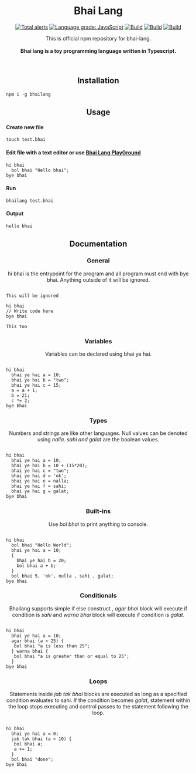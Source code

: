 <h1 align="center">Bhai Lang</h1>
<p align="center">
<a href="https://lgtm.com/projects/g/DulLabs/bhai-lang/alerts/"><img alt="Total alerts" src="https://img.shields.io/lgtm/alerts/g/DulLabs/bhai-lang.svg?logo=lgtm&logoWidth=18"/></a>
<a href="https://lgtm.com/projects/g/DulLabs/bhai-lang/context:javascript"><img alt="Language grade: JavaScript" src="https://img.shields.io/lgtm/grade/javascript/g/DulLabs/bhai-lang.svg?logo=lgtm&logoWidth=18"/></a>
<a href="https://github.com/DulLabs/bhai-lang/actions/workflows/node.js.yml/badge.svg"><img alt="Build" src="https://github.com/DulLabs/bhai-lang/actions/workflows/node.js.yml/badge.svg"/></a>
<a href="https://bhailang.js.org/"><img alt="Build" src="https://img.shields.io/badge/website-bhailang.js.org-orange"/></a>
<a href="https://www.npmjs.com/package/bhailang"><img alt="Build" src="https://img.shields.io/badge/npm-bhailang-orange"/></a>
  
</p>
<p align="center">
  This is official npm repository for bhai-lang.<br><br>
  <b>Bhai lang is a toy programming language written in Typescript.</b>
</p>
<br>

<h2 align="center">Installation</h2>

```
npm i -g bhailang
```

<h2 align="center">Usage</h2>

<h4 align="left">Create new file</h4>

```
touch test.bhai
```

<h4 align="left">Edit file with a text editor or use <a href="https://bhailang.js.org/#playground">Bhai Lang PlayGround</a></h4>

```
hi bhai
  bol bhai "Hello bhai";
bye bhai

```

<h4 align="left">Run</h4>

```
bhailang test.bhai
```

<h4 align="left">Output</h4>

```
hello bhai
```



<h2 align="center">Documentation</h2>

<h3 align="center">General</h3>
<p align="center">hi bhai is the entrypoint for the program and all program must end with bye bhai. Anything outside of it will be ignored.</p>

```

This will be ignored

hi bhai
// Write code here
bye bhai

This too
```

<h3 align="center">Variables</h3>
<p align="center">Variables can be declared using bhai ye hai.</p>

```

hi bhai
  bhai ye hai a = 10;
  bhai ye hai b = "two";
  bhai ye hai c = 15;
  a = a + 1;
  b = 21;
  c *= 2;
bye bhai
```

<h3 align="center">Types</h3>
<p align="center">Numbers and strings are like other languages. Null values can be denoted using <i>nalla. sahi and galat</i> are the boolean values.</p>

```

hi bhai
  bhai ye hai a = 10;
  bhai ye hai b = 10 + (15*20);
  bhai ye hai c = "two";
  bhai ye hai d = 'ok';
  bhai ye hai e = nalla;
  bhai ye hai f = sahi;
  bhai ye hai g = galat;
bye bhai
```

<h3 align="center">Built-ins</h3>
<p align="center">Use <i>bol bhai</i> to print anything to console.</p>

```

hi bhai
  bol bhai "Hello World";
  bhai ye hai a = 10;
  {
    bhai ye hai b = 20;
    bol bhai a + b;
  }
  bol bhai 5, 'ok', nulla , sahi , galat;
bye bhai
```

<h3 align="center">Conditionals</h3>
<p align="center">Bhailang supports simple if else construct , <i>agar bhai</i> block will execute if condition is <i>sahi</i> and <i>warna bhai</i> block will execute if condition is <i>galat</i>.</p>

```

hi bhai
  bhai ye hai a = 10;
  agar bhai (a < 25) {
   bol bhai "a is less than 25";
  } warna bhai {
   bol bhai "a is greater than or equal to 25";
  }
bye bhai
```

<h3 align="center">Loops</h3>
<p align="center">Statements inside <i>jab tak bhai</i> blocks are executed as long as a specified condition evaluates to sahi. If the condition becomes <i>galat</i>, statement within the loop stops executing and control passes to the statement following the loop.</p>

```

hi bhai
  bhai ye hai a = 0;
  jab tak bhai (a < 10) {
   bol bhai a;
   a += 1;
  }
  bol bhai "done";
bye bhai
```

<!-- ![badge](https://github.com/DulLabs/bhai-lang/actions/workflows/node.js.yml/badge.svg) -->






